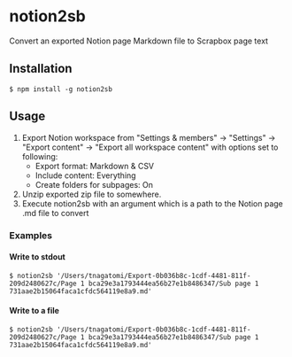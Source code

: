 # notion2sb

Convert an exported Notion page Markdown file to Scrapbox page text

## Installation

```shell-session
$ npm install -g notion2sb
```

## Usage

1. Export Notion workspace from "Settings & members" -> "Settings" -> "Export content" -> "Export all workspace content" with options set to following:
   - Export format: Markdown & CSV
   - Include content: Everything
   - Create folders for subpages: On
2. Unzip exported zip file to somewhere.
3. Execute notion2sb with an argument which is a path to the Notion page .md file to convert

### Examples

#### Write to stdout

```shell-session
$ notion2sb '/Users/tnagatomi/Export-0b036b8c-1cdf-4481-811f-209d2480627c/Page 1 bca29e3a1793444ea56b27e1b8486347/Sub page 1 731aae2b15064faca1cfdc564119e8a9.md'
```

#### Write to a file

```shell-session
$ notion2sb '/Users/tnagatomi/Export-0b036b8c-1cdf-4481-811f-209d2480627c/Page 1 bca29e3a1793444ea56b27e1b8486347/Sub page 1 731aae2b15064faca1cfdc564119e8a9.md'
```
